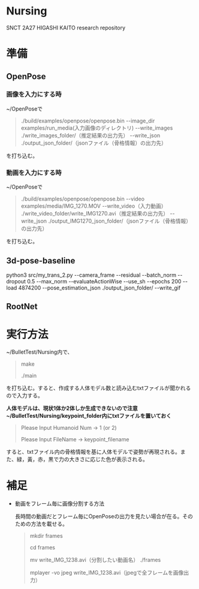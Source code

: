 # Nursing
SNCT 2A27 
HIGASHI KAITO 
research repository

# 準備
## OpenPose
### 画像を入力にする時
~/OpenPoseで
> ./build/examples/openpose/openpose.bin --image_dir examples/run_media(入力画像のディレクトリ) --write_images ./write_images_folder/（推定結果の出力先）  --write_json ./output_json_folder/（jsonファイル（骨格情報）の出力先）
> 
を打ち込む。
### 動画を入力にする時
~/OpenPoseで
> ./build/examples/openpose/openpose.bin --video examples/media/IMG_1270.MOV --write_video（入力動画） ./write_video_folder/write_IMG1270.avi（推定結果の出力先）  --write_json ./output_IMG1270_json_folder/（jsonファイル（骨格情報）の出力先）
> 
を打ち込む。
## 3d-pose-baseline
python3 src/my_trans_2.py --camera_frame --residual --batch_norm --dropout 0.5 --max_norm --evaluateActionWise --use_sh --epochs 200 --load 4874200 --pose_estimation_json ./output_json_folder/ --write_gif 
## RootNet


# 実行方法
~/BulletTest/Nursing内で、
> make 
> 
> ./main
>
を打ち込む。すると、作成する人体モデル数と読み込むtxtファイルが聞かれるので入力する。

**人体モデルは、現状1体か2体しか生成できないので注意**
**~/BulletTest/Nursing/keypoint_folder内にtxtファイルを置いておく**
> Please Input Humanoid Num -> 1 (or 2) 
> 
> Please Input FileName -> keypoint_filename
>
すると、txtファイル内の骨格情報を基に人体モデルで姿勢が再現される。また、緑，黃，赤，黒で力の大きさに応じた色が表示される。

# 補足

* 動画をフレーム毎に画像分割する方法
  
  長時間の動画だとフレーム毎にOpenPoseの出力を見たい場合が在る。そのための方法を載せる。
  > mkdir frames
  >
  > cd frames
  >
  > mv write_IMG_1238.avi（分割したい動画名） ./frames
  >
  > mplayer -vo jpeg write_IMG_1238.avi（jpegで全フレームを画像出力）
  >